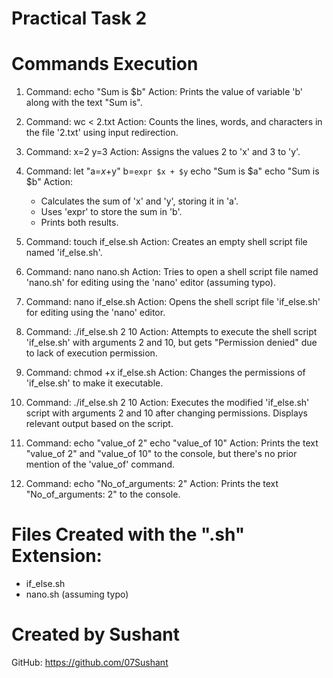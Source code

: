 # Practical Task 2

# Commands Execution

1. Command: echo "Sum is $b"
   Action: Prints the value of variable 'b' along with the text "Sum is".

2. Command: wc < 2.txt
   Action: Counts the lines, words, and characters in the file '2.txt' using input redirection.

3. Command:
   x=2
   y=3
   Action: Assigns the values 2 to 'x' and 3 to 'y'.

4. Command:
   let "a=$x+$y"
   b=`expr $x + $y`
   echo "Sum is $a"
   echo "Sum is $b"
   Action:
   - Calculates the sum of 'x' and 'y', storing it in 'a'.
   - Uses 'expr' to store the sum in 'b'.
   - Prints both results.

5. Command: touch if_else.sh
   Action: Creates an empty shell script file named 'if_else.sh'.

6. Command: nano nano.sh
   Action: Tries to open a shell script file named 'nano.sh' for editing using the 'nano' editor (assuming typo).

7. Command: nano if_else.sh
   Action: Opens the shell script file 'if_else.sh' for editing using the 'nano' editor.

8. Command: ./if_else.sh 2 10
   Action: Attempts to execute the shell script 'if_else.sh' with arguments 2 and 10, but gets "Permission denied" due to lack of execution permission.

9. Command: chmod +x if_else.sh
   Action: Changes the permissions of 'if_else.sh' to make it executable.

10. Command: ./if_else.sh 2 10
    Action: Executes the modified 'if_else.sh' script with arguments 2 and 10 after changing permissions. Displays relevant output based on the script.

11. Command:
    echo "value_of 2"
    echo "value_of 10"
    Action: Prints the text "value_of 2" and "value_of 10" to the console, but there's no prior mention of the 'value_of' command.

12. Command: echo "No_of_arguments: 2"
    Action: Prints the text "No_of_arguments: 2" to the console.

# Files Created with the ".sh" Extension:
- if_else.sh
- nano.sh (assuming typo)

# Created by Sushant
GitHub: https://github.com/07Sushant
